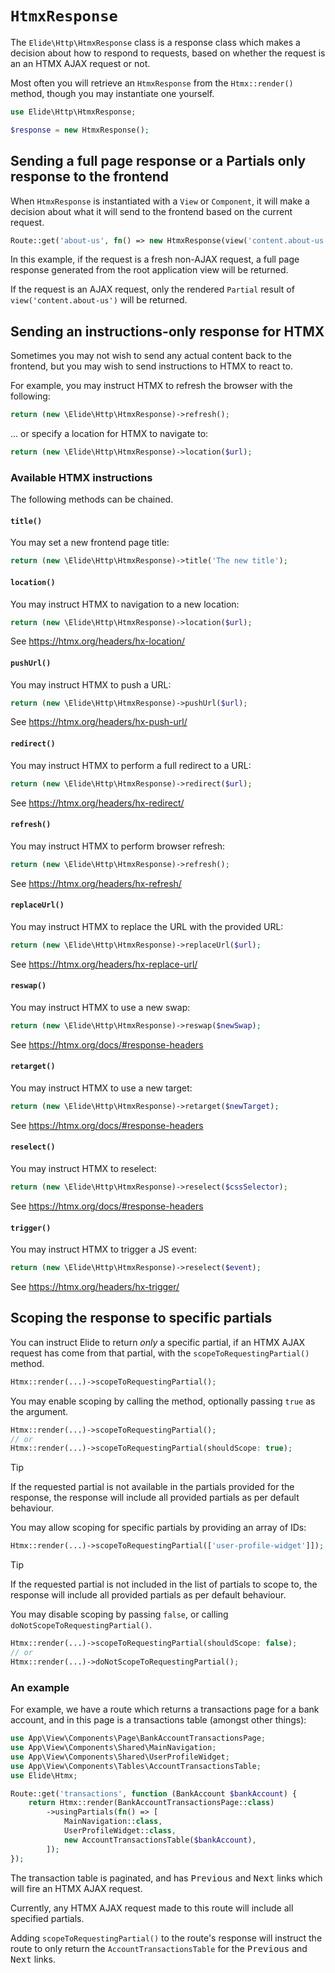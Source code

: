 # `HtmxResponse`

The `Elide\Http\HtmxResponse` class is a response class which makes a decision about how to respond to requests, based on whether the request is an an HTMX AJAX request or not.

Most often you will retrieve an `HtmxResponse` from the `Htmx::render()` method, though you may instantiate one yourself.

```php
use Elide\Http\HtmxResponse;

$response = new HtmxResponse();
```


## Sending a full page response or a Partials only response to the frontend

When `HtmxResponse`  is instantiated with a `View` or `Component`, it will make a decision about what it will send to the frontend based on the current request.

```php
Route::get('about-us', fn() => new HtmxResponse(view('content.about-us')))
```

In this example, if the request is a fresh non-AJAX request, a full page response generated from the root application view will be returned.

If the request is an AJAX request, only the rendered `Partial` result of `view('content.about-us')` will be returned.

## Sending an instructions-only response for HTMX

Sometimes you may not wish to send any actual content back to the frontend, but you may wish to send instructions to HTMX to react to.

For example, you may instruct HTMX to refresh the browser with the following:

```php
return (new \Elide\Http\HtmxResponse)->refresh();
```

... or specify a location for HTMX to navigate to:

```php
return (new \Elide\Http\HtmxResponse)->location($url);
```


### Available HTMX instructions

The following methods can be chained.

#### `title()`

You may set a new frontend page title:

```php
return (new \Elide\Http\HtmxResponse)->title('The new title');
```

#### `location()`

You may instruct HTMX to navigation to a new location:

```php
return (new \Elide\Http\HtmxResponse)->location($url);
```

See https://htmx.org/headers/hx-location/
#### `pushUrl()`

You may instruct HTMX to push a URL:

```php
return (new \Elide\Http\HtmxResponse)->pushUrl($url);
```

See https://htmx.org/headers/hx-push-url/
#### `redirect()`

You may instruct HTMX to perform a full redirect to a URL:

```php
return (new \Elide\Http\HtmxResponse)->redirect($url);
```

See https://htmx.org/headers/hx-redirect/
#### `refresh()`

You may instruct HTMX to perform browser refresh:

```php
return (new \Elide\Http\HtmxResponse)->refresh();
```

See https://htmx.org/headers/hx-refresh/
#### `replaceUrl()`

You may instruct HTMX to replace the URL with the provided URL:

```php
return (new \Elide\Http\HtmxResponse)->replaceUrl($url);
```

See https://htmx.org/headers/hx-replace-url/
#### `reswap()`

You may instruct HTMX to use a new swap:

```php
return (new \Elide\Http\HtmxResponse)->reswap($newSwap);
```

See https://htmx.org/docs/#response-headers

#### `retarget()`

You may instruct HTMX to use a new target:

```php
return (new \Elide\Http\HtmxResponse)->retarget($newTarget);
```

See https://htmx.org/docs/#response-headers
#### `reselect()`

You may instruct HTMX to reselect:

```php
return (new \Elide\Http\HtmxResponse)->reselect($cssSelector);
```

See https://htmx.org/docs/#response-headers
#### `trigger()`

You may instruct HTMX to trigger a JS event:

```php
return (new \Elide\Http\HtmxResponse)->reselect($event);
```

See https://htmx.org/headers/hx-trigger/

## Scoping the response to specific partials

You can instruct Elide to return _only_ a specific partial, if an HTMX AJAX request has come from that partial, with the `scopeToRequestingPartial()` method.

```php
Htmx::render(...)->scopeToRequestingPartial();
```

You may enable scoping by calling the method, optionally passing `true` as the argument.

```php
Htmx::render(...)->scopeToRequestingPartial();
// or
Htmx::render(...)->scopeToRequestingPartial(shouldScope: true);
```

> [!TIP]
> If the requested partial is not available in the partials provided for the response, the response will include all provided partials as per default behaviour.

You may allow scoping for specific partials by providing an array of IDs:

```php
Htmx::render(...)->scopeToRequestingPartial(['user-profile-widget']]);
```

> [!TIP]
> If the requested partial is not included in the list of partials to scope to, the response will include all provided partials as per default behaviour.

You may disable scoping by passing `false`, or calling `doNotScopeToRequestingPartial()`.

```php
Htmx::render(...)->scopeToRequestingPartial(shouldScope: false);
// or
Htmx::render(...)->doNotScopeToRequestingPartial();
```

### An example

For example, we have a route which returns a transactions page for a bank account, and in this page is a transactions table (amongst other things):

```php
use App\View\Components\Page\BankAccountTransactionsPage;
use App\View\Components\Shared\MainNavigation;
use App\View\Components\Shared\UserProfileWidget;
use App\View\Components\Tables\AccountTransactionsTable;
use Elide\Htmx;

Route::get('transactions', function (BankAccount $bankAccount) {
    return Htmx::render(BankAccountTransactionsPage::class)
        ->usingPartials(fn() => [
            MainNavigation::class,
            UserProfileWidget::class,
            new AccountTransactionsTable($bankAccount),
        ]);
});
```

The transaction table is paginated, and has <kbd>Previous</kbd> and <kbd>Next</kbd> links which will fire an HTMX AJAX request.

Currently, any HTMX AJAX request made to this route will include all specified partials.

Adding `scopeToRequestingPartial()` to the route's response will instruct the route to only return the `AccountTransactionsTable` for the <kbd>Previous</kbd> and <kbd>Next</kbd> links.
